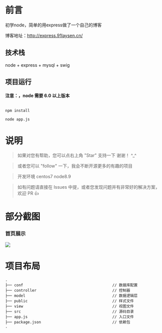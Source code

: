 # 前言


初学node，简单的用express做了一个自己的博客

博客地址：http://express.91laysen.cn/


## 技术栈

node + express + mysql + swig


## 项目运行

#### 注意：，node 需要 6.0 以上版本 

```

npm install

node app.js

```


# 说明

>  如果对您有帮助，您可以点右上角 "Star" 支持一下 谢谢！ ^_^

>  或者您可以 "follow" 一下，我会不断开源更多的有趣的项目

>  开发环境 centos7 node8.9

>  如有问题请直接在 Issues 中提，或者您发现问题并有非常好的解决方案，欢迎 PR 👍



# 部分截图


### 首页展示

<img src="http://express.91laysen.cn/public/20180409220644.jpg"/>




# 项目布局

```
.
├── conf                                        // 数据库配置
├── controller                                  // 控制器
├── model                                       // 数据逻辑层
├── public                                      // 样式文件
├── view                                        // 视图文件
├── src                                         // 源码目录
├── app.js                                      // 入口文件
├── package.json                                // 依赖包
.


```

